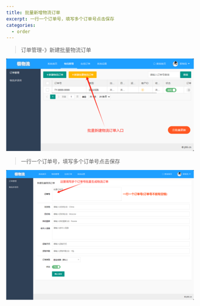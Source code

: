 ```yaml
---
title: 批量新增物流订单
excerpt: 一行一个订单号，填写多个订单号点击保存
categories:
  - order
---
```

> 订单管理-》新建批量物流订单

![image.png](../../images/image4.png)

> 一行一个订单号，填写多个订单号点击保存


![image.png](../../images/image5.png)
